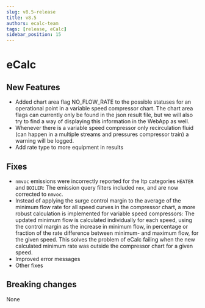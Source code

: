 ```yaml
---
slug: v8.5-release
title: v8.5
authors: ecalc-team
tags: [release, eCalc]
sidebar_position: 15
---
```


# eCalc



## New Features

- Added chart area flag NO_FLOW_RATE to the possible statuses for an operational point in a variable speed compressor chart. The chart area flags can currently only be found in the json result file, but we will also try to find a way of displaying this information in the WebApp as well.
- Whenever there is a variable speed compressor only recirculation fluid (can happen in a multiple streams and pressures compressor train) a warning will be logged.
- Add rate type to more equipment in results

## Fixes
- `nmvoc` emissions were incorrectly reported for the ltp categories `HEATER` and `BOILER`: The emission query filters included `nox`, and are now corrected to `nmvoc`.
- Instead of applying the surge control margin to the average of the minimum flow rate for all speed curves in the compressor chart, a more robust calculation is implemented for variable speed compressors: The updated minimum flow is calculated individually for each speed, using the control margin as the increase in minimum flow, in percentage or fraction of the rate difference between minimum- and maximum flow, for the given speed. This solves the problem of eCalc failing when the new calculated minimum rate was outside the compressor chart for a given speed.
- Improved error messages
- Other fixes

## Breaking changes

None
